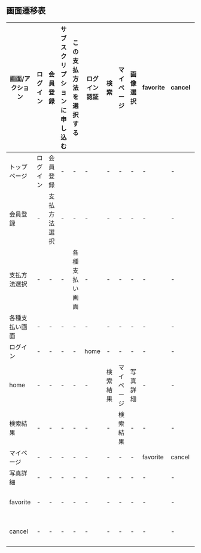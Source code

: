 
## 画面遷移表


|画面/アクション|ログイン|会員登録|サブスクリプションに申し込む|この支払方法を選択する|ログイン認証|検索|マイページ|画像選択|favorite|cancel|前のページに戻る|
|---|---|---|---|---|---|---|---|---|---|---|---|
|トップページ|ログイン|会員登録|-|-|-|-|-|-|-|-|-|
|会員登録|-|支払方法選択|-|-|-|-|-|-|-|-|トップページ|
|支払方法選択|-|-|-|各種支払い画面|-|-|-|-|-|-|-|-|
|各種支払い画面|-|-|-|-|-|-|-|-|-|-|支払方法選択|
|ログイン|-|-|-|-|home|-|-|-|-|-|-|
|home|-|-|-|-|-|検索結果|マイページ|写真詳細|-|-|-|
|検索結果|-|-|-|-|-|-|検索結果|-|-|-|home|
|マイページ|-|-|-|-|-|-|-|-|favorite|cancel|home|
|写真詳細|-|-|-|-|-|-|-|-|-|-|home|
|favorite|-|-|-|-|-|-|-|-|-|-|マイページ|
|cancel|-|-|-|-|-|-|-|-|-|-|マイページ|


